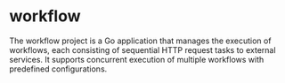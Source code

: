 # workflow
The workflow project is a Go application that manages the execution of workflows, each consisting of sequential HTTP request tasks to external services. It supports concurrent execution of multiple workflows with predefined configurations.
